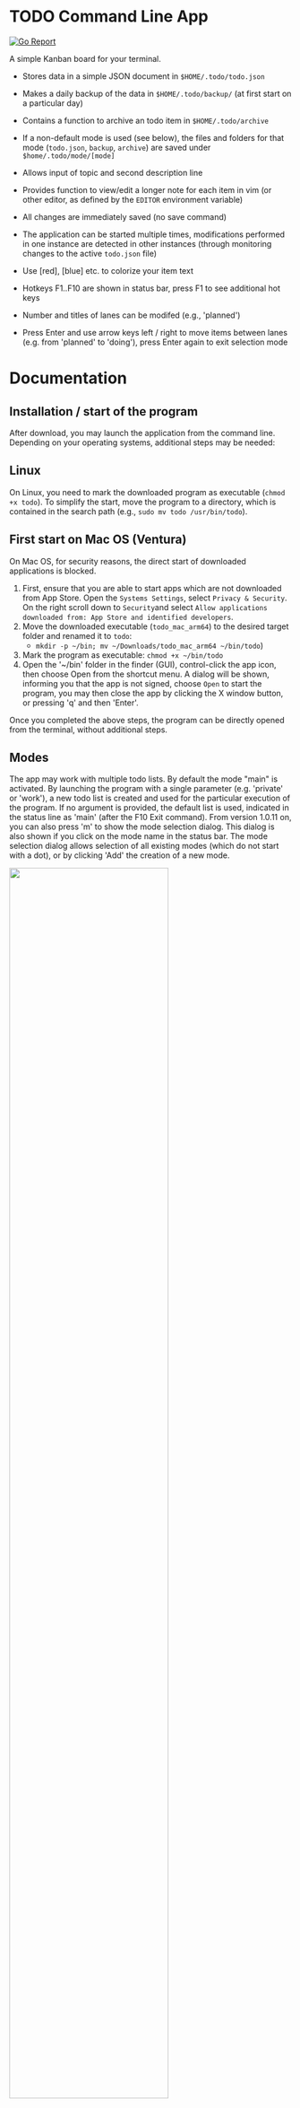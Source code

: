 # TODO Command Line App

[![Go Report](https://goreportcard.com/badge/github.com/cklukas/todo)](https://goreportcard.com/report/github.com/cklukas/todo)

A simple Kanban board for your terminal.

* Stores data in a simple JSON document in `$HOME/.todo/todo.json`
* Makes a daily backup of the data in `$HOME/.todo/backup/` (at first start on a particular day)
* Contains a function to archive an todo item in `$HOME/.todo/archive`
* If a non-default mode is used (see below), the files and folders for that mode (`todo.json`, `backup`, `archive`) are saved under `$home/.todo/mode/[mode]`

* Allows input of topic and second description line
* Provides function to view/edit a longer note for each item in vim (or other editor, as defined by the `EDITOR` environment variable)
* All changes are immediately saved (no save command)
* The application can be started multiple times, modifications performed in one instance are detected in other instances (through monitoring changes to the active `todo.json` file)
* Use [red], [blue] etc. to colorize your item text
* Hotkeys F1..F10 are shown in status bar, press F1 to see additional hot keys
* Number and titles of lanes can be modifed (e.g., 'planned')
* Press Enter and use arrow keys left / right to move items between lanes (e.g. from 'planned' to 'doing'), press Enter again to exit selection mode

# Documentation

## Installation / start of the program

After download, you may launch the application from the command line. Depending on your operating systems, additional steps may be needed:

## Linux

On Linux, you need to mark the downloaded program as executable (`chmod +x todo`). To simplify the start, move the program to a directory, which is contained in the search path (e.g., `sudo mv todo /usr/bin/todo`).

## First start on Mac OS (Ventura)

On Mac OS, for security reasons, the direct start of downloaded applications is blocked. 

1. First, ensure that you are able to start apps which are not downloaded from App Store. Open the `Systems Settings`, select `Privacy & Security`. On the right scroll down to `Security`and select `Allow applications downloaded from: App Store and identified developers`.
2. Move the downloaded executable (`todo_mac_arm64`) to the desired target folder and renamed it to `todo`:
    - `mkdir -p ~/bin; mv ~/Downloads/todo_mac_arm64 ~/bin/todo`)
3. Mark the program as executable: `chmod +x ~/bin/todo`
4. Open the '~/bin' folder in the finder (GUI), control-click the app icon, then choose Open from the shortcut menu. A dialog will be shown, informing you that the app is not signed, choose `Open` to start the program, you may then close the app by clicking the X window button, or pressing 'q' and then 'Enter'.

Once you completed the above steps, the program can be directly opened from the terminal, without additional steps.

## Modes

The app may work with multiple todo lists. By default the mode "main" is activated. By launching the program with a single parameter (e.g. 'private' or 'work'), a new todo list is created and used for the particular execution of the program. If no argument is provided, the default list is used, indicated in the status line as 'main' (after the F10 Exit command). From version 1.0.11 on, you can also press 'm' to show the mode selection dialog. This dialog is also shown if you click on the mode name in the status bar. The mode selection dialog allows selection of all existing modes (which do not start with a dot), or by clicking 'Add' the creation of a new mode.

<img src="https://user-images.githubusercontent.com/11664020/207910707-c72c1b17-5550-4806-9d63-85d835427e61.png" width="75%" height="75%"/>

## Compatibility

* Linux (release `todo` executable), requires installed `vim` editor for editing longer todo item note text (hotkey 'n')
* Windows (release `todo.exe`), editing notes (hotkey 'n') is performed in Notepad
* macOS (arm64) (also uses `vim` as the note text editor, vim is installed by default)

You may set the environment variable `EDITOR`, to use a different editor in Linux, Mac or Windows.
Alternatively, you may set the environment variable `VISUAL` to set a graphical editor. Once invoked, the user interface of the ToDo Appp will be blocked and a info message will be shown. Once the editor is closed, the ToDo app will read the temporary editor file and proceed operation.

Example call on Mac OS, to use the default text editor GUI to edit notes:

```bash
$ VISUAL="/usr/bin/open -e -W" todo
```

## Screenshots

Remark: The current version shows available commands and active mode (see above), in a status line at the bottom of the screen.

## Help

![image](https://user-images.githubusercontent.com/11664020/173088701-9043227a-9e86-4319-b04d-f33103c82c72.png)

## Archive item

![image](https://user-images.githubusercontent.com/11664020/173088646-1ac573d3-c34d-44ad-9b9b-1f963602e206.png)

## Add item

![image](https://user-images.githubusercontent.com/11664020/173089014-685a21c1-6eb8-4a40-ad00-29f2abb817e0.png)
